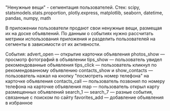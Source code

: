 "Ненужные вещи" - сегментация пользователей.
Стек: scipy, statsmodels.stats.proportion, plotly.express, matplotlib, seaborn, datetime,  pandas, numpy, math

В приложении пользователи продают свои ненужные вещи, размещая их на доске объявлений.
По данным о событиях нужно рассчитать метрики использования приложения 
и разделить пользователей на сегменты в зависимости от их активности.

События:
advert_open — открытие карточки объявления
photos_show — просмотр фотографий в объявлении
tips_show — пользователь увидел рекомендованные объявления
tips_click — пользователь кликнул по рекомендованному объявлению
contacts_show и show_contacts — пользователь нажал на кнопку "посмотреть
номер телефона" на карточке объявления
contacts_call — пользователь позвонил по номеру телефона на карточке
объявления
map — пользователь открыл карту размещенных объявлений
search_1 — search_7 — разные события, связанные с поиском по сайту
favorites_add — добавление объявления в избранное

